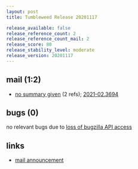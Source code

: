 ```yaml
---
layout: post
title: Tumbleweed Release 20201117

release_available: false
release_reference_count: 2
release_reference_count_mail: 2
release_score: 80
release_stability_level: moderate
release_version: 20201117
---
```


## mail (1:2)

- [no summary given](https://github.com/boombatower/tumbleweed-review/issues/10) (2 refs); [2021-02.3694](https://github.com/boombatower/tumbleweed-review/issues/10)

## bugs (0)

<!--more-->

no relevant bugs due to [loss of bugzilla API access](https://bugzilla.opensuse.org/show_bug.cgi?id=1157722)



## links

- [mail announcement](https://github.com/boombatower/tumbleweed-review/issues/10)
